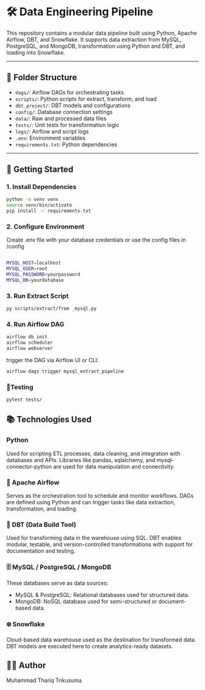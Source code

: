 # 🛠️ Data Engineering Pipeline

This repository contains a modular data pipeline built using Python, Apache Airflow, DBT, and Snowflake. It supports data extraction from MySQL, PostgreSQL, and MongoDB, transformation using Python and DBT, and loading into Snowflake.

---

## 📁 Folder Structure

- `dags/`: Airflow DAGs for orchestrating tasks
- `scripts/`: Python scripts for extract, transform, and load
- `dbt_project/`: DBT models and configurations
- `config/`: Database connection settings
- `data/`: Raw and processed data files
- `tests/`: Unit tests for transformation logic
- `logs/`: Airflow and script logs
- `.env`: Environment variables
- `requirements.txt`: Python dependencies

---

## 🚀 Getting Started

### 1. Install Dependencies

```bash
python -m venv venv
source venv/bin/activate
pip install -r requirements.txt
```
### 2. Configure Environment
Create .env file with your database credentials or use the config files in /config

```bash

MYSQL_HOST=localhost
MYSQL_USER=root
MYSQL_PASSWORD=yourpassword
MYSQL_DB=yourdatabase

```

### 3. Run Extract Script

```bash
py scripts/extract/from _mysql.py
```
### 4. Run Airflow DAG
```bash
airflow db init
airflow scheduler
airflow webserver
```
trigger the DAG via Airflow UI or CLI:
```bash
airflow dags trigger mysql_extract_pipeline
```
### 🧪Testing
```bash
pytest tests/
```
## 📚 Technologies Used
### Python
Used for scripting ETL processes, data cleaning, and integration with databases and APIs. Libraries like pandas, sqlalchemy, and mysql-connector-python are used for data manipulation and connectivity.
### 🛫 Apache Airflow
Serves as the orchestration tool to schedule and monitor workflows. DAGs are defined using Python and can trigger tasks like data extraction, transformation, and loading.
### 🧱 DBT (Data Build Tool)
Used for transforming data in the warehouse using SQL. DBT enables modular, testable, and version-controlled transformations with support for documentation and testing.
### 🗄️ MySQL / PostgreSQL / MongoDB
These databases serve as data sources:
- MySQL & PostgreSQL: Relational databases used for structured data.
- MongoDB: NoSQL database used for semi-structured or document-based data.
### ❄️ Snowflake
Cloud-based data warehouse used as the destination for transformed data. DBT models are executed here to create analytics-ready datasets.

## 👨‍💻 Author
Muhammad Thariq Trikusuma

